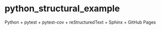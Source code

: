 # python_structural_example
Python + pytest + pytest-cov + reStructuredText + Sphinx + GitHub Pages
